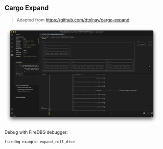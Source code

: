 ## Cargo Expand

> Adapted from https://github.com/dtolnay/cargo-expand

![](screenshot.png)

Debug with FireDBG debugger:

```sh
firedbg example expand_roll_dice
```
